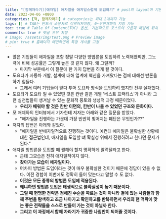```yaml
---
title: "[함께자라기][애자일] 애자일을 애자일스럽게 도입하기" # post의 layout이 기본적으로 post로 설정되어있어서 Front Matter에 따로 layout변수를 만들어 주지 않아도 됨
date: 2023-04-06 +0800
categories: [책, 함께자라기] # categories는 최대 2개까지 가능
tags: [] # TAG는 반드시 소문자로 이루어져야함, 0~무한개까지 지정 가능
toc: true # Table Of Content(TOC) 옵션, 기본적으로 포스트의 오른쪽 패널에 위치
comments: true # 댓글 유무 지정
# image: /assets/img/test.png # Preview image
# pin: true # 홈페이지 메인화면에 특정 게시물 고정
---
```


- 많은 기업들이 애자일을 포함 정말 다양한 방법론을 도입하려 노력해왔찌만, 그노 력에 비해 성공률은 그렇게 높은 것 같지 않다. 왜 그럴까?
  - 마지막 부분에서 이 질문에 한 가지 답변을 하게 될 것이다.
- 도요타가 자동차 개발, 설계에 대해 업계에 혁신을 가져왔다는 점에 대해선 반론을 하기 힘들다.
  - 그래서 여러 기업들이 앞다 투어 도요타 방식을 도입하려 했지만 전부 실패했다.
- 도요타가 도요타 일 수 있었떤 것은 칸반 같은 개별 '베스트 프랙티스'가 아니라 그런 실천법들이 생겨날 수 있는 문화적 풍토와 생성적 과정 때문이었다.
  - <b>우리가 배워야 할 것은 칸반 이면의, 칸반이 나올 수 있었던 구조와 문화이다.</b>
- 모 매체와의 인터뷰에서 기자한테 저자는 아래와 같은 질문을 받았다.
  - "애자일을 진행하는 가운데 가장 빈번히 빚어지는 폐단은 무엇인가??"
- 저자의 답변은 아래와 같았다.
  - "애자일을 반애자일적으로 진행하는 것이다. 예컨대 애자일은 불확실한 상황에 대한 접근법인데, 애자일을 도입할 떄 확실성 위에서 진행하려고 한다면 문제가 된다."
- 애자일 방법론을 도입할 때 뭘해야 할지 명확하게 알려달라고 한다.
  - 근데 그모습은 전혀 애자일적이지 않다.
  - <b>찾아가는 모습이 애자일이다.</b>
  - 어차피 방법론 도입이라는 것이 매우 불확실한 것이기 때문에 정답이 있을 수 없다. 이전 경험이 이번에도 정확히 들어 맞는다고 말할 수 도 없다.
  - <b>이것은 모든 종류의 방법론 도입에 적용된다.</b>
  - <b>왜냐하면 방법론 도입은 태생적으로 불확실성이 높기 때문이다.</b>
  - <b>그럴 때 현명한 전략은 정해진 수순을 따르는 것이 아니라 곁에 있는 사람들과 함께 주변을 탐색하고 조금 나아가고 확인하고를 반복하면서 우리의 현 맥락에 맞는 좋은 전략들을 스스로 만들어 가는 것이 아닐까 한다.</b>
  - <b>그리고 이 과정에서 함께 자라기가 귀중한 나침반이 되어줄 것이다.</b>
